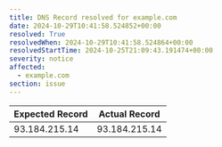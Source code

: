 ```yaml
---
title: DNS Record resolved for example.com
date: 2024-10-29T10:41:58.524852+00:00
resolved: True
resolvedWhen: 2024-10-29T10:41:58.524864+00:00
resolvedStartTime: 2024-10-25T21:09:43.191474+00:00
severity: notice
affected:
  - example.com
section: issue
---
```


| Expected Record  | Actual Record  |
|------------------|----------------|
| 93.184.215.14 | 93.184.215.14 |

